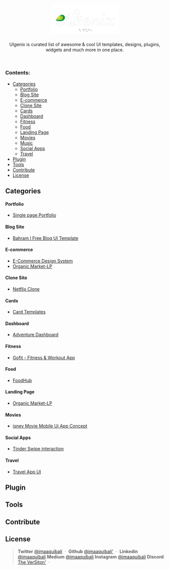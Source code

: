 <h1 align="center">
  <a href="#">
   <img width="215" alt="UiGenix-logo" src="public/UiGenix-logo.png">
  </a>
</h1>

<p align="center"> UIgenix is curated list of awesome  &amp; cool  UI templates, designs, plugins, widgets and much more in one place. </p> 
<br>

### Contents:
  - [Categories](#categories)
      - [Portfolio](#portfolio)
      - [Blog Site](#blog-site)
      - [E-commerce](#ecommerce) 
      - [Clone Site](#clone-site)
      - [Cards](#cards)
      - [Dashboard](#dashboard)
      - [Fitness](#fitness)
      - [Food](#food)
      - [Landing Page](#landing-page)
      - [Movies](#movies)
      - [Music](#music)
      - [Social Apps](#social-apps)
      - [Travel](#travel)
  - [Plugin](#plugin)
  - [Tools](#tools)
  - [Contribute](#contribute)
  - [License](#license)

## Categories

#### Portfolio
- [Single page Portfolio](https://www.figma.com/file/IgQDuQqXUUpx0rBxi0y9ZJ/Single-Page-Portfolio?node-id=0%3A1&t=sXoHWXwCfygWrDrB-1)


#### Blog Site
- [Bahram l Free Blog UI Template](https://www.figma.com/community/file/1159118655364314070)


#### E-commerce
- [E-Commerce Design System](https://www.figma.com/community/file/1205427566384724476)
- [Organic Market-LP](https://www.figma.com/community/file/1207754853296045177)


#### Clone Site
- [Netflix Clone](https://www.figma.com/community/file/967543658879972914)

#### Cards
- [Card Templates](https://www.figma.com/community/file/777205710295345433)

#### Dashboard
- [Adventure Dashboard](https://www.figma.com/community/file/1208149310177810029)

#### Fitness
- [Gofit - Fitness & Workout App ](https://www.figma.com/community/file/1100430870993765130)

#### Food
- [FoodHub ](https://www.figma.com/community/file/1016293188579696778)

#### Landing Page
- [Organic Market-LP](https://www.figma.com/community/file/1207754853296045177)


#### Movies
- [isney Movie Mobile Ui App Concept](https://www.figma.com/community/file/1207681525249584130)


#### Social Apps
- [Tinder Swipe interaction](https://www.figma.com/community/file/1024260460208282283)


#### Travel
- [Travel App UI](https://www.figma.com/community/file/961872647205136098)


## Plugin


## Tools


## Contribute


## License


> **Twitter** <a href="https://www.twitter.com/imaaquibali" target="_blank" rel="noopener">@imaaquibali</a> &nbsp;&middot;&nbsp; **Github** <a href="https://github.com/imaaquibali" target="_blank" rel="noopener">@imaaquibali'</a> &nbsp;&middot;&nbsp; **Linkedin** <a href="https://linkedin.com/in/imaaquibali" target="_blank" rel="noopener">@imaaquibali</a> **Medium** <a href="https://medium.com/@imaaquibali" target="_blank" rel="noopener">@imaaquibali</a>  **Instagram** <a href="https://instagram.com/imaaquibali/" target="_blank" rel="noopener">@imaaquibali</a> 
**Discord** <a href="https://dsc.gg/theversiton" target="_blank" rel="noopener">The VerSiton'</a> &nbsp;&middot;&nbsp; 
